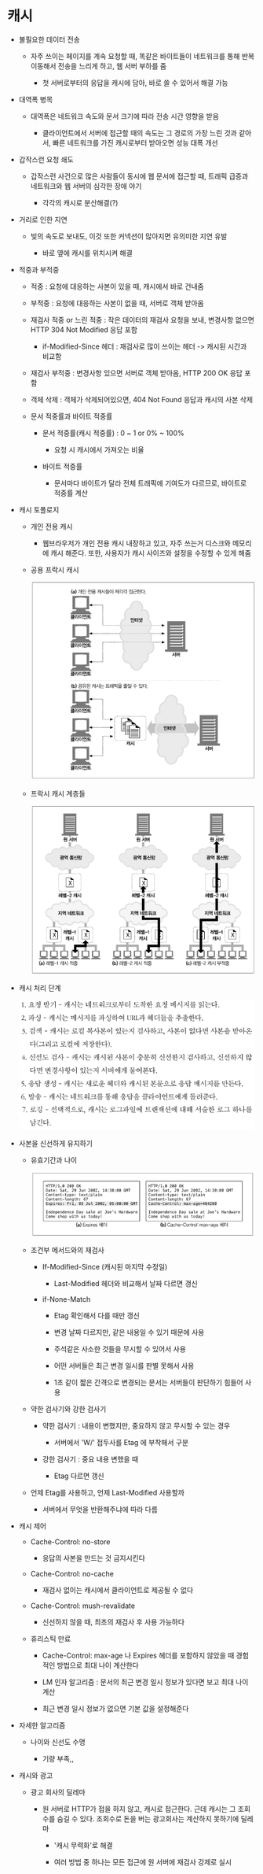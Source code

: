 # 캐시

* 불필요한 데이터 전송
  
  * 자주 쓰이는 페이지를 계속 요청할 때, 똑같은 바이트들이 네트워크를 통해 반복 이동해서 전송을 느리게 하고, 웹 서버 부하를 줌
    
    * 첫 서버로부터의 응답을 캐시에 담아, 바로 쓸 수 있어서 해결 가능

* 대역폭 병목
  
  * 대역폭은 네트워크 속도와 문서 크기에 따라 전송 시간 영향을 받음
    
    * 클라이언트에서 서버에 접근할 때의 속도는 그 경로의 가장 느린 것과 같아서, 빠른 네트워크를 가진 캐시로부터 받아오면 성능 대폭 개선

* 갑작스런 요청 쇄도
  
  * 갑작스런 사건으로 많은 사람들이 동시에 웹 문서에 접근할 때, 트래픽 급증과 네트워크와 웹 서버의 심각한 장애 야기
    
    * 각각의 캐시로 분산해결(?)

* 거리로 인한 지연
  
  * 빛의 속도로 보내도, 이것 또한 커넥션이 많아지면 유의미한 지연 유발
    
    * 바로 옆에 캐시를 위치시켜 해결

* 적중과 부적중
  
  * 적중 : 요청에 대응하는 사본이 있을 때, 캐시에서 바로 건내줌
  
  * 부적중 : 요청에 대응하는 사본이 없을 때, 서버로 객체 받아옴
  
  * 재검사 적중 or 느린 적중 : 작은 데이터의 재검사 요청을 보내, 변경사항 없으면 HTTP 304 Not Modified 응답 포함
    
    * if-Modified-Since 헤더 : 재검사로 많이 쓰이는 헤더 -> 캐시된 시간과 비교함
  
  * 재검사 부적중 : 변경사항 있으면 서버로 객체 받아옴, HTTP 200 OK 응답 포함
  
  * 객체 삭제 : 객체가 삭제되어있으면, 404 Not Found 응답과 캐시의 사본 삭제
  
  * 문서 적중률과 바이트 적중률
    
    * 문서 적중률(캐시 적중률) : 0 ~ 1 or 0% ~ 100%
      
      * 요청 시 캐시에서 가져오는 비율
    
    * 바이트 적중률
      
      * 문서마다 바이트가 달라 전체 트래픽에 기여도가 다르므로, 바이트로 적중률 계산

* 캐시 토폴로지
  
  * 개인 전용 캐시
    
    * 웹브라우저가 개인 전용 캐시 내장하고 있고, 자주 쓰는거 디스크와 메모리에 캐시 해준다. 또한, 사용자가 캐시 사이즈와 설정을 수정할 수 있게 해줌
  
  * 공용 프락시 캐시
    
    <img title="" src="캐시_assets/d2a1d8ffca3f35a2ba8f08ba6d3229730505df59.png" alt="화면 캡처 2022-12-15 184937.png" width="530">
  
  * 프락시 캐시 계층들
    
    <img src="캐시_assets/4d480f048d8629b9c2e7d3ccaccb39804cbe51ab.png" title="" alt="화면 캡처 2022-12-15 185255.png" width="529">

* 캐시 처리 단계
  
  ![화면 캡처 2022-12-15 191200.png](캐시_assets/1e21234032dde47d350135ae17213cd3d940228c.png)

* 사본을 신선하게 유지하기
  
  * 유효기간과 나이
    
    ![화면 캡처 2022-12-15 192004.png](캐시_assets/6f1f45f3d7d93b8d724936275a320d8257b75579.png)
  
  * 조건부 메서드와의 재검사
    
    * If-Modified-Since (캐시된 마지막 수정일)
      
      * Last-Modified 헤더와 비교해서 날짜 다르면 갱신
    
    * if-None-Match
      
      * Etag 확인해서 다를 때만 갱신
      
      * 변경 날짜 다르지만, 같은 내용일 수 있기 때문에 사용
      
      * 주석같은 사소한 것들을 무시할 수 있어서 사용
      
      * 어떤 서버들은 최근 변경 일시를 판별 못해서 사용
      
      * 1초 같이 짧은 간격으로 변경되는 문서는 서버들이 판단하기 힘들어 사용
  
  * 약한 검사기와 강한 검사기
    
    * 약한 검사기 : 내용이 변했지만, 중요하지 않고 무시할 수 있는 경우
      
      * 서버에서 'W/' 접두사를 Etag 에 부착해서 구분
    
    * 강한 검사기 : 중요 내용 변했을 때
      
      * Etag 다르면 갱신
  
  * 언제 Etag를 사용하고, 언제 Last-Modified 사용할까
    
    * 서버에서 무엇을 반환해주냐에 따라 다름

* 캐시 제어
  
  * Cache-Control: no-store
    
    * 응답의 사본을 만드는 것 금지시킨다
  
  * Cache-Control: no-cache
    
    * 재검사 없이는 캐시에서 클라이언트로 제공될 수 없다
  
  * Cache-Control: mush-revalidate
    
    * 신선하지 않을 때, 최초의 재검사 후 사용 가능하다
  
  * 휴리스틱 만료
    
    * Cache-Control: max-age 나 Expires 헤더를 포함하지 않았을 때 경험적인 방법으로 최대 나이 계산한다
    
    * LM 인자 알고리즘 : 문서의 최근 변경 일시 정보가 있다면 보고 최대 나이 계산
    
    * 최근 변경 일시 정보가 없으면 기본 값을 설정해준다

* 자세한 알고리즘
  
  * 나이와 신선도 수명
    
    * 기량 부족,,

* 캐시와 광고
  
  * 광고 회사의 딜레마
    
    * 원 서버로 HTTP가 접을 하지 않고, 캐시로 접근한다. 근데 캐시는 그 조회수를 숨길 수 있다. 조회수로 돈을 버는 광고회사는 계산하지 못하기에 딜레마
      
      * '캐시 무력화'로 해결
      
      * 여러 방법 중 하나는 모든 접근에 원 서버에 재검사 강제로 실시
